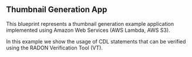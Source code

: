 ## Thumbnail Generation App

This blueprint represents a thumbnail generation example application implemented using Amazon Web Services (AWS Lambda, AWS S3).

In this example we show the usage of CDL statements that can be verified using the RADON Verification Tool (VT).
